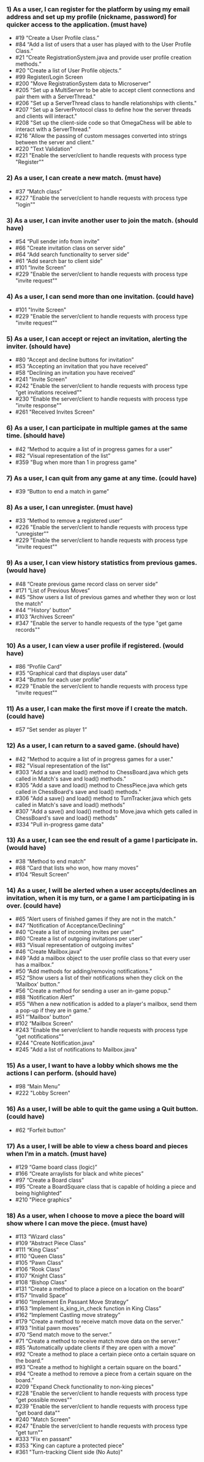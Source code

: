 ### 1) As a user, I can register for the platform by using my email address and set up my profile (nickname, password) for quicker access to the application. (must have)
- #19 “Create a User Profile class.”
- #84 “Add a list of users that a user has played with to the User Profile Class.”
- #21 “Create RegistrationSystem.java and provide user profile creation methods.”
- #20 "Create a list of User Profile objects.”
- #99 Register/Login Screen
- #200 "Move RegistrationSystem data to Microserver"
- #205 "Set up a MultiServer to be able to accept client connections and pair them with a ServerThread."
- #206 "Set up a ServerThread class to handle relationships with clients."
- #207 "Set up a ServerProtocol class to define how the server threads and clients will interact."
- #208 "Set up the client-side code so that OmegaChess will be able to interact with a ServerThread."
- #216 "Allow the passing of custom messages converted into strings between the server and client."
- #220 "Text Validation"
- #221 "Enable the server/client to handle requests with process type "Register""
### 2) As a user, I can create a new match. (must have)
- #37 “Match class”
- #227 "Enable the server/client to handle requests with process type "login""
### 3) As a user, I can invite another user to join the match. (should have)
- #54 “Pull sender info from invite”
- #66 "Create invitation class on server side”
- #64 “Add search functionality to server side”
- #61 “Add search bar to client side”
- #101 “Invite Screen”
- #229 "Enable the server/client to handle requests with process type "invite request""
### 4) As a user, I can send more than one invitation. (could have)
- #101 "Invite Screen"
- #229 "Enable the server/client to handle requests with process type "invite request""
### 5) As a user, I can accept or reject an invitation, alerting the inviter. (should have)
- #80 “Accept and decline buttons for invitation”
- #53 “Accepting an invitation that you have received”
- #58 “Declining an invitation you have received”
- #241 "Invite Screen"
- #242 "Enable the server/client to handle requests with process type "get invitations received""
- #230 "Enable the server/client to handle requests with process type "invite response""
- #261 "Received Invites Screen"
### 6) As a user, I can participate in multiple games at the same time. (should have)
- #42 “Method to acquire a list of in progress games for a user”
- #82 “Visual representation of the list”
- #359 "Bug when more than 1 in progress game"
### 7) As a user, I can quit from any game at any time. (could have)
- #39 “Button to end a match in game”
### 8) As a user, I can unregister. (must have)
- #33 “Method to remove a registered user”
- #226 "Enable the server/client to handle requests with process type "unregister""
- #229 "Enable the server/client to handle requests with process type "invite request""
### 9) As a user, I can view history statistics from previous games. (would have)
- #48 “Create previous game record class on server side”
- #171 ”List of Previous Moves”
- #45 “Show users a list of previous games and whether they won or lost the match”
- #44 “'History' button”
- #103 ”Archives Screen”
- #347 "Enable the server to handle requests of the type "get game records""
### 10) As a user, I can view a user profile if registered. (would have)
- #86 “Profile Card”
- #35 “Graphical card that displays user data”
- #34 “Button for each user profile”
- #229 "Enable the server/client to handle requests with process type "invite request""
### 11) As a user, I can make the first move if I create the match. (could have)
- #57 “Set sender as player 1”
### 12) As a user, I can return to a saved game. (should have)
- #42 "Method to acquire a list of in progress games for a user."
- #82 "Visual representation of the list"
- #303 "Add a save and load() method to ChessBoard.java which gets called in Match's save and load() methods."
- #305 "Add a save and load() method to ChessPiece.java which gets called in ChessBoard's save and load() methods."
- #306 "Add a save() and load() method to TurnTracker.java which gets called in Match's save and load() methods"
- #307 "Add a save() and load() method to Move.java which gets called in ChessBoard's save and load() methods"
- #334 "Pull in-progress game data"
### 13) As a user, I can see the end result of a game I participate in. (would have)
- #38 “Method to end match”
- #68 “Card that lists who won, how many moves”
- #104 “Result Screen”
### 14) As a user, I will be alerted when a user accepts/declines an invitation, when it is my turn, or a game I am participating in is over. (could have)
- #65 “Alert users of finished games if they are not in the match.”
- #47 “Notification of Acceptance/Declining”
- #40 “Create a list of incoming invites per user”
- #60 “Create a list of outgoing invitations per user”
- #83 “Visual representation of outgoing invites”
- #46 “Create Mailbox.java”
- #49 "Add a mailbox object to the user profile class so that every user has a mailbox.”
- #50 “Add methods for adding/removing notifications.”
- #52 “Show users a list of their notifications when they click on the 'Mailbox' button.”
- #56 "Create a method for sending a user an in-game popup.”
- #88 “Notification Alert”
- #55 "When a new notification is added to a player's mailbox, send them a pop-up if they are in game.”
- #51 “'Mailbox' button”
- #102 “Mailbox Screen”
- #243 "Enable the server/client to handle requests with process type "get notifications""
- #244 "Create Notification.java"
- #245 "Add a list of notifications to Mailbox.java"
### 15) As a user, I want to have a lobby which shows me the actions I can perform. (should have)
- #98 “Main Menu”
- #222 "Lobby Screen"
### 16) As a user, I will be able to quit the game using a Quit button. (could have)
- #62 “Forfeit button”
### 17) As a user, I will be able to view a chess board and pieces when I’m in a match. (must have)
- #129 “Game board class (logic)”
- #166 “Create arraylists for black and white pieces”
- #97 “Create a Board class”
- #95 “Create a BoardSquare class that is capable of holding a piece and being highlighted”
- #210 "Piece graphics"
### 18) As a user, when I choose to move a piece the board will show where I can move the piece. (must have)
- #113 “Wizard class”
- #109 “Abstract Piece Class”
- #111 “King Class”
- #110 “Queen Class”
- #105 “Pawn Class”
- #106 “Rook Class”
- #107 “Knight Class”
- #108 “Bishop Class”
- #131 “Create a method to place a piece on a location on the board”
- #157 “Invalid Space”
- #160 “Implement En Passant Move Strategy”
- #163 “Implement is_king_in_check function in King Class”
- #162 “Implement Castling move strategy”
- #179 “Create a method to receive match move data on the server.”
- #193 "Initial pawn moves”
- #70 “Send match move to the server.”
- #71 “Create a method to receive match move data on the server.”
- #85 “Automatically update clients if they are open with a move”
- #92 “Create a method to place a certain piece onto a certain square on the board.”
- #93 “Create a method to highlight a certain square on the board.”
- #94 “Create a method to remove a piece from a certain square on the board.”
- #209 "Expand Check functionality to non-king pieces"
- #228 "Enable the server/client to handle requests with process type "get possible moves""
- #239 "Enable the server/client to handle requests with process type "get board data""
- #240 "Match Screen"
- #247 "Enable the server/client to handle requests with process type "get turn""
- #333 "Fix en passant"
- #353 "King can capture a protected piece"
- #361 "Turn-tracking Client side (No Auto)"
